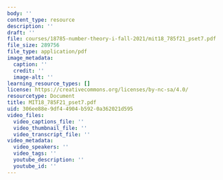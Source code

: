 ```yaml
---
body: ''
content_type: resource
description: ''
draft: ''
file: courses/18785-number-theory-i-fall-2021/mit18_785f21_pset7.pdf
file_size: 289756
file_type: application/pdf
image_metadata:
  caption: ''
  credit: ''
  image-alt: ''
learning_resource_types: []
license: https://creativecommons.org/licenses/by-nc-sa/4.0/
resourcetype: Document
title: MIT18_785F21_pset7.pdf
uid: 306ee88e-9df4-4904-b592-0a362021d595
video_files:
  video_captions_file: ''
  video_thumbnail_file: ''
  video_transcript_file: ''
video_metadata:
  video_speakers: ''
  video_tags: ''
  youtube_description: ''
  youtube_id: ''
---
```


